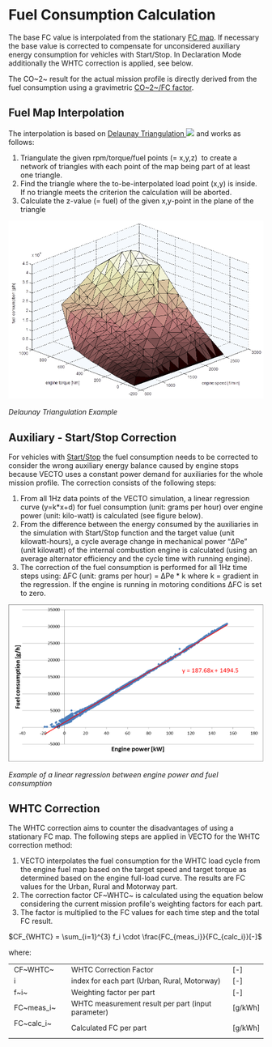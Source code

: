 Fuel Consumption Calculation
============================


The base FC value is interpolated from the stationary [FC map](#fuel-consumption-map-.vmap). If necessary the base value is corrected to compensate for unconsidered auxiliary energy consumption for vehicles with Start/Stop. In Declaration Mode additionally the WHTC correction is applied, see below.

The CO~2~ result for the actual mission profile is directly derived from the fuel consumption using a gravimetric [CO~2~/FC factor](#settings).


Fuel Map Interpolation
----------------------

The interpolation is based on [Delaunay Triangulation ![](pics/external-icon%2012x12.png)](http://en.wikipedia.org/wiki/Delaunay_triangulation) and works as follows:

1.  Triangulate the given rpm/torque/fuel points (= x,y,z)  to create a
    network of triangles with each point of the map being part of at
    least one triangle.
2.  Find the triangle where the to-be-interpolated load point (x,y)
    is inside. If no triangle meets the criterion the calculation will
    be aborted.
3.  Calculate the z-value (= fuel) of the given x,y-point in the plane
    of the triangle

![](pics/FCmap.png)

*Delaunay Triangulation Example*


Auxiliary - Start/Stop Correction
---------------------------------

For vehicles with [Start/Stop](#engine-start-stop) the fuel consumption needs to be corrected to consider the wrong auxiliary energy balance caused by engine stops because VECTO uses a constant power demand for auxiliaries for the whole mission profile. The correction consists of the following steps:

1.  From all 1Hz data points of the VECTO simulation, a linear regression curve (y=k\*x+d) for fuel consumption (unit: grams per hour) over engine power (unit: kilo-watt) is calculated (see figure below).
2.  From the difference between the energy consumed by the auxiliaries in the simulation with Start/Stop function and the target value (unit kilowatt-hours), a cycle average change in mechanical power “ΔPe” (unit kilowatt) of the internal combustion engine is calculated (using an average alternator efficiency and the cycle time with running engine).
3.  The correction of the fuel consumption is performed for all 1Hz time steps using: ΔFC (unit: grams per hour) = ΔPe \* k where k = gradient in the regression. If the engine is running in motoring conditions ΔFC is set to zero.

![](pics/StartStopCorrection.svg)

*Example of a linear regression between engine power and fuel consumption*


WHTC Correction
---------------

The WHTC correction aims to counter the disadvantages of using a stationary FC map. The following steps are applied in VECTO for the WHTC correction method:

1.  VECTO interpolates the fuel consumption for the WHTC load cycle from the engine fuel map based on the target speed and target torque as determined based on the engine full-load curve. The results are FC values for the Urban, Rural and Motorway part.
2.  The correction factor CF~WHTC~ is calculated using the equation below considering the current mission profile's weighting factors for each part.
3.  The factor is multiplied to the FC values for each time step and the total FC result.


$CF_{WHTC} = \sum_{i=1}^{3} f_i \cdot \frac{FC_{meas_i}}{FC_{calc_i}}[-]$


where:

|                   |                                                    |            |
| ----------------- | -------------------------------------------------- | ---------- |
| CF~WHTC~          | WHTC Correction Factor                             | \[-\]      |
| i                 | index for each part (Urban, Rural, Motorway)       | \[-\]      |
| f~i~              | Weighting factor per part                          | \[-\]      |
| FC~meas\_i~       | WHTC measurement result per part (input parameter) | \[g/kWh\]  |
| FC~calc\_i~       | Calculated FC per part                             | \[g/kWh\]  |
